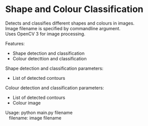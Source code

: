 Shape and Colour Classification
===============================

Detects and classifies different shapes and colours in images.  
Image filename is specified by commandline argument.  
Uses OpenCV 3 for image processing.

Features:
* Shape detection and classification
* Colour detecttion and classification

Shape detection and classification parameters:
* List of detected contours

Colour detection and classification parameters:
* List of detected contours
* Colour image

Usage: python main.py filename  
&nbsp;&nbsp;
filename: image filename
